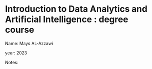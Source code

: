 # Introduction to Data Analytics and Artificial Intelligence : degree course 

Name: Mays AL-Azzawi

year: 2023

Notes:
